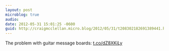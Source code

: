 ```yaml
---
layout: post
microblog: true
audio: 
date: 2012-05-31 15:01:25 -0600
guid: http://craigmcclellan.micro.blog/2012/05/31/t208302182691389441.html
---
```

The problem with guitar message boards: [t.co/dZ8XKiLy](http://t.co/dZ8XKiLy)
